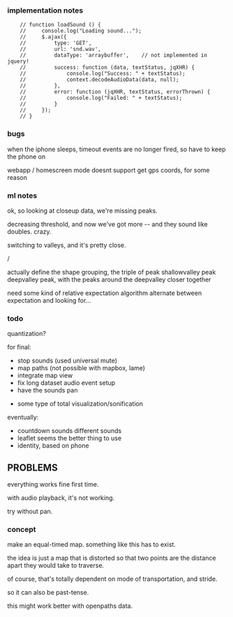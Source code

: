### implementation notes

        // function loadSound () {
        //     console.log("Loading sound...");
        //     $.ajax({
        //         type: 'GET',
        //         url: 'snd.wav', 
        //         dataType: 'arraybuffer',    // not implemented in jquery!
        //         success: function (data, textStatus, jqXHR) {
        //             console.log("Success: " + textStatus);
        //             context.decodeAudioData(data, null);
        //         },
        //         error: function (jqXHR, textStatus, errorThrown) {
        //             console.log("Failed: " + textStatus);
        //         }
        //     });
        // }

### bugs

when the iphone sleeps, timeout events are no longer fired, so have to keep the phone on

webapp / homescreen mode doesnt support get gps coords, for some reason


### ml notes

ok, so looking at closeup data, we're missing peaks.

decreasing threshold, and now we've got more -- and they sound like doubles. crazy.

switching to valleys, and it's pretty close.

/

actually define the shape grouping, the triple of peak shallowvalley peak deepvalley peak, with the peaks around the deepvalley closer together

need some kind of relative expectation algorithm
alternate between expectation and looking for...



### todo

quantization?


for final:
+ stop sounds (used universal mute)
+ map paths (not possible with mapbox, lame)
+ integrate map view
+ fix long dataset audio event setup
+ have the sounds pan
- some type of total visualization/sonification


eventually:
- countdown sounds different sounds
- leaflet seems the better thing to use
- identity, based on phone


## PROBLEMS

everything works fine first time. 

with audio playback, it's not working.

try without pan.



### concept

make an equal-timed map. something like this has to exist.

the idea is just a map that is distorted so that two points are the distance apart they would take to traverse.

of course, that's totally dependent on mode of transportation, and stride.

so it can also be past-tense. 

this might work better with openpaths data.




